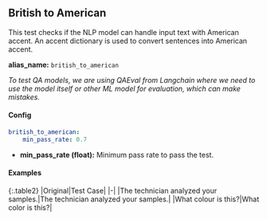 
<div class="h3-box" markdown="1">

## British to American

This test checks if the NLP model can handle input text with American accent. An accent dictionary is used to convert sentences into American accent.

**alias_name:** `british_to_american`

<i class="fa fa-info-circle"></i>
<em>To test QA models, we are using QAEval from Langchain where we need to use the model itself or other ML model for evaluation, which can make mistakes.</em>

</div><div class="h3-box" markdown="1">

#### Config
```yaml
british_to_american:
    min_pass_rate: 0.7
```

- **min_pass_rate (float):** Minimum pass rate to pass the test.

</div><div class="h3-box" markdown="1">

#### Examples

{:.table2}
|Original|Test Case|
|-|
|The technician analyzed your samples.|The technician analyzed your samples.|
|What colour is this?|What color is this?|

</div>
